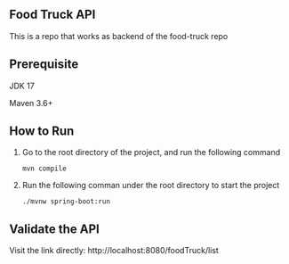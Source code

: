## Food Truck API

This is a repo that works as backend of the food-truck repo

## Prerequisite

JDK 17

Maven 3.6+

## How to Run

1. Go to the root directory of the project, and run the following command

   ```
   mvn compile
   ```

2. Run the following comman under the root directory to start the project

   ```
   ./mvnw spring-boot:run
   ```

## Validate the API

Visit the link directly: http://localhost:8080/foodTruck/list

